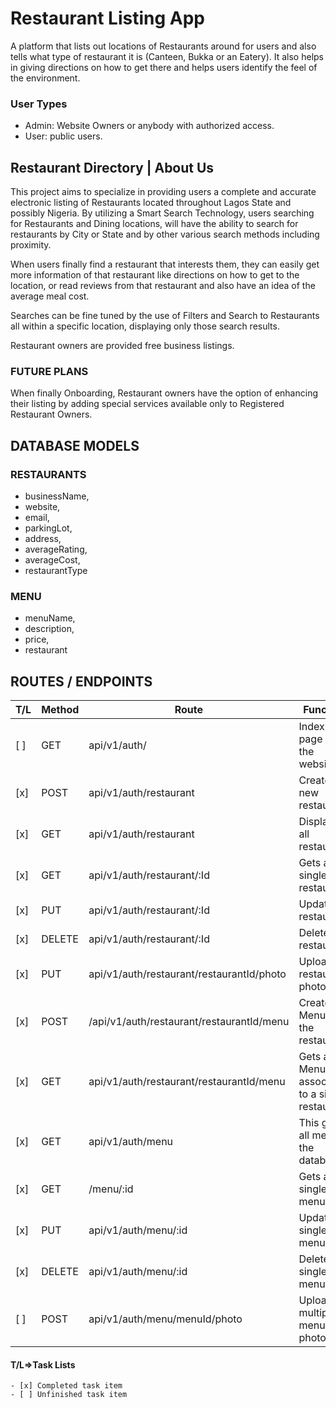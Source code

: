 # Restaurant Listing App

A platform that lists out locations of Restaurants around for users and also tells what type of restaurant it is (Canteen, Bukka or an Eatery). It also helps in giving directions on how to get there and helps users identify the feel of the environment.

### User Types

- Admin: Website Owners or anybody with authorized access.
- User: public users.

## Restaurant Directory | About Us

This project aims to specialize in providing users a complete and accurate electronic listing of Restaurants located throughout Lagos State and possibly Nigeria.
By utilizing a Smart Search Technology, users searching for Restaurants and Dining locations, will have the ability to search for restaurants by City or State and by other various search methods including proximity.

When users finally find a restaurant that interests them, they can easily get more information of that restaurant like directions on how to get to the location, or read reviews from that restaurant and also have an idea of the average meal cost.

Searches can be fine tuned by the use of Filters and Search to Restaurants all within a specific location, displaying only those search results.

Restaurant owners are provided free business listings.

### FUTURE PLANS

When finally Onboarding, Restaurant owners have the option of enhancing their listing by adding special services available only to Registered Restaurant Owners.

## DATABASE MODELS

### RESTAURANTS

- businessName,
- website,
- email,
- parkingLot,
- address,
- averageRating,
- averageCost,
- restaurantType

### MENU

- menuName,
- description,
- price,
- restaurant

## ROUTES / ENDPOINTS

| T/L 	| Method 	| Route 	| Function 	|
|-	|-	|-	|-	|
| [ ]	| GET 	| api/v1/auth/ 	| Index page of the website 	|
| [x]	| POST 	| api/v1/auth/restaurant 	| Creates new restaurant 	|
| [x]	| GET 	| api/v1/auth/restaurant 	| Displays all restaurant 	|
| [x]	| GET 	| api/v1/auth/restaurant/:Id 	| Gets a single restaurant 	|
| [x]	| PUT 	| api/v1/auth/restaurant/:Id 	| Updates a restaurant 	|
| [x]	| DELETE 	| api/v1/auth/restaurant/:Id 	| Deletes a restaurant 	|
| [x]	| PUT   | api/v1/auth/restaurant/restaurantId/photo 	| Upload restaurant photo 	|
| [x]	| POST 	| /api/v1/auth/restaurant/restaurantId/menu 	| Create a Menu in the restaurant 	|
| [x]	| GET 	| api/v1/auth/restaurant/restaurantId/menu 	| Gets all Menu associated to a single restaurant 	|
| [x]	| GET 	| api/v1/auth/menu 	| This gets all menu in the database 	|
| [x]	| GET 	| /menu/:id 	| Gets a single menu 	|
| [x]	| PUT 	| api/v1/auth/menu/:id 	| Updates a single menu 	|
| [x]	| DELETE 	| api/v1/auth/menu/:id 	| Deletes a single menu 	|
| [ ]	| POST 	| api/v1/auth/menu/menuId/photo 	| Upload multiple menu photo 	|


#### T/L=>Task Lists

	- [x] Completed task item
    - [ ] Unfinished task item
